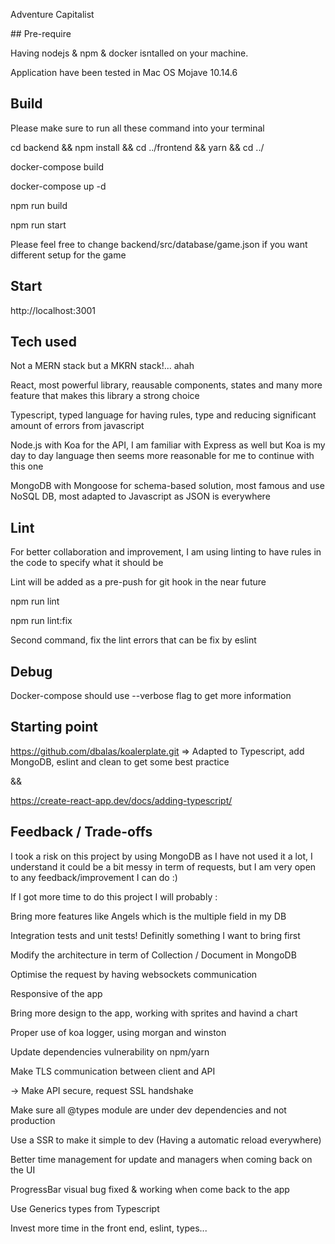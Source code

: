 Adventure Capitalist



## Pre-require


Having nodejs & npm & docker isntalled on your machine.

Application have been tested in Mac OS Mojave 10.14.6



## Build


Please make sure to run all these command into your terminal


cd backend && npm install && cd ../frontend && yarn && cd ../


docker-compose build

docker-compose up -d


npm run build

npm run start


Please feel free to change backend/src/database/game.json if you want different setup for the game


## Start


http://localhost:3001


## Tech used


Not a MERN stack but a MKRN stack!... ahah


React, most powerful library, reausable components, states and many more feature that makes this library a strong choice

Typescript, typed language for having rules, type and reducing significant amount of errors from javascript

Node.js with Koa for the API, I am familiar with Express as well but Koa is my day to day language then seems more reasonable for me to continue with this one

MongoDB with Mongoose for schema-based solution, most famous and use NoSQL DB, most adapted to Javascript as JSON is everywhere


## Lint


For better collaboration and improvement, I am using linting to have rules in the code to specify what it should be


Lint will be added as a pre-push for git hook in the near future


npm run lint

npm run lint:fix


Second command, fix the lint errors that can be fix by eslint


## Debug


Docker-compose should use --verbose flag to get more information


## Starting point

https://github.com/dbalas/koalerplate.git => Adapted to Typescript, add MongoDB, eslint and clean to get some best practice


&&


https://create-react-app.dev/docs/adding-typescript/


## Feedback / Trade-offs


I took a risk on this project by using MongoDB as I have not used it a lot, I understand it could be a bit messy in term of requests, but I am very open to any feedback/improvement I can do :)


If I got more time to do this project I will probably :


Bring more features like Angels which is the multiple field in my DB


Integration tests and unit tests! Definitly something I want to bring first


Modify the architecture in term of Collection / Document in MongoDB


Optimise the request by having websockets communication


Responsive of the app


Bring more design to the app, working with sprites and havind a chart


Proper use of koa logger, using morgan and winston


Update dependencies vulnerability on npm/yarn


Make TLS communication between client and API

-> Make API secure, request SSL handshake


Make sure all @types module are under dev dependencies and not production


Use a SSR to make it simple to dev (Having a automatic reload everywhere)


Better time management for update and managers when coming back on the UI


ProgressBar visual bug fixed & working when come back to the app


Use Generics types from Typescript


Invest more time in the front end, eslint, types...